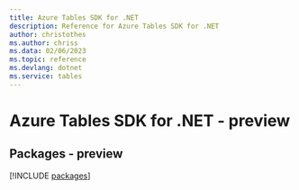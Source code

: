 ```yaml
---
title: Azure Tables SDK for .NET
description: Reference for Azure Tables SDK for .NET
author: christothes
ms.author: chriss
ms.data: 02/06/2023
ms.topic: reference
ms.devlang: dotnet
ms.service: tables
---
```

# Azure Tables SDK for .NET - preview
## Packages - preview
[!INCLUDE [packages](tables-index.md)]